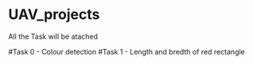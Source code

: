 # UAV_projects
 
 All the Task will be atached
 
 #Task 0 - Colour detection
 #Task 1 - Length and bredth of red rectangle
